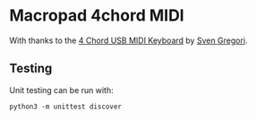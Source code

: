 # Macropad 4chord MIDI

With thanks to the [4 Chord USB MIDI Keyboard](http://old.sgreg.fi//projects/4chord-midi)
by [Sven Gregori](http://old.sgreg.fi).


## Testing

Unit testing can be run with:

    python3 -m unittest discover
